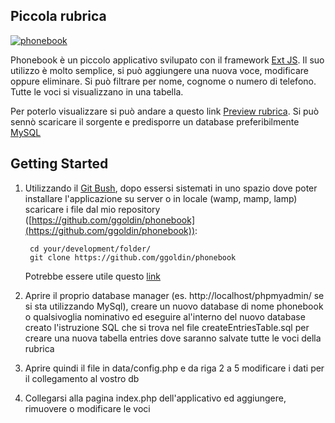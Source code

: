 ## Piccola rubrica

[![phonebook](https://cdn0.iconfinder.com/data/icons/typicons-2/24/contacts-128.png)](gloriag.altervista.org/phonebook)

Phonebook è un piccolo applicativo svilupato con il framework [Ext JS](http://www.sencha.com/products/extjs/). Il suo utilizzo è molto semplice, si può aggiungere una nuova voce, modificare oppure eliminare. Si può filtrare per nome, cognome o numero di telefono. Tutte le voci si visualizzano in una tabella.

Per poterlo visualizzare si può andare a questo link [Preview rubrica](http://gloriag.altervista.org/phonebook/). Si può sennò scaricare il sorgente e predisporre un database preferibilmente [MySQL](http://www.mysql.com/)

## Getting Started

1. Utilizzando il [Git Bush](http://git-scm.com/downloads), dopo essersi sistemati in uno spazio dove poter installare l'applicazione su server o in locale (wamp, mamp, lamp) scaricare i file dal mio repository ([https://github.com/ggoldin/phonebook](https://github.com/ggoldin/phonebook)):

        cd your/development/folder/
        git clone https://github.com/ggoldin/phonebook
    
    Potrebbe essere utile questo [link](http://www.git-tower.com/learn/ebook/command-line/basics/starting-with-a-remote-project#start)

2. Aprire il proprio database manager (es. http://localhost/phpmyadmin/ se si sta utilizzando MySql), creare un nuovo database di nome phonebook o qualsivoglia nominativo ed eseguire al'interno del nuovo database creato l'istruzione SQL che si trova nel file createEntriesTable.sql per creare una nuova tabella entries dove saranno salvate tutte le voci della rubrica
3. Aprire quindi il file in data/config.php e da riga 2 a 5 modificare i dati per il collegamento al vostro db
4. Collegarsi alla pagina index.php dell'applicativo ed aggiungere, rimuovere o modificare le voci
